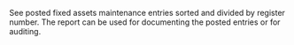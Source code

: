 See posted fixed assets maintenance entries sorted and divided by register number. The report can be used for documenting the posted entries or for auditing.